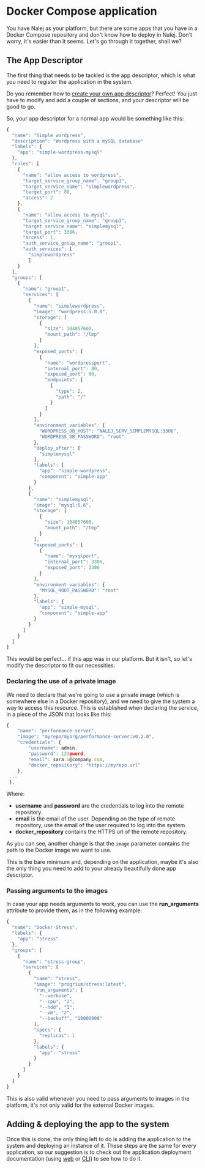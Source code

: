 # Docker Compose application

You have Nalej as your platform, but there are some apps that you have in a Docker Compose repository and don't know how to deploy in Nalej. Don't worry, it's easier than it seems. Let's go through it together, shall we?

## The App Descriptor

The first thing that needs to be tackled is the app descriptor, which is what you need to register the application in the system.

Do you remember how to [create your own app descriptor](../cli/applications/app_descriptors.md)? Perfect! You just have to modify and add a couple of sections, and your descriptor will be good to go.

So, your app descriptor for a normal app would be something like this:

```javascript
{
  "name": "Simple wordpress",
  "description": "Wordpress with a mySQL database"
  "labels": {
    "app": "simple-wordpress-mysql"
  },
  "rules": [
    {
      "name": "allow access to wordpress",
      "target_service_group_name": "group1",
      "target_service_name": "simplewordpress",
      "target_port": 80,
      "access": 2
    },
    {
      "name": "allow access to mysql",
      "target_service_group_name": "group1",
      "target_service_name": "simplemysql",
      "target_port": 3306,
      "access": 1,
      "auth_service_group_name": "group1",
      "auth_services": [
        "simplewordpress"
        ]
    }
  ],
  "groups": [
    {
      "name": "group1",
      "services": [
        {
          "name": "simplewordpress",
          "image": "wordpress:5.0.0",
          "storage": [
            {
              "size": 104857600,
              "mount_path": "/tmp"
            }
          ],
          "exposed_ports": [
            {
              "name": "wordpressport",
              "internal_port": 80,
              "exposed_port": 80,
              "endpoints": [
                {
                  "type": 2,
                  "path": "/"
                }
              ]
            }
          ],
          "environment_variables": {
            "WORDPRESS_DB_HOST": "NALEJ_SERV_SIMPLEMYSQL:3306",
            "WORDPRESS_DB_PASSWORD": "root"
          },
          "deploy_after": [
            "simplemysql"
          ],
          "labels": {
            "app": "simple-wordpress",
            "component": "simple-app"
          }
        },
        {
          "name": "simplemysql",
          "image": "mysql:5.6",
          "storage": [
            {
              "size": 104857600,
              "mount_path": "/tmp"
            }
          ],
          "exposed_ports": [
            {
              "name": "mysqlport",
              "internal_port": 3306,
              "exposed_port": 3306
            }
          ],
          "environment_variables": {
            "MYSQL_ROOT_PASSWORD": "root"
          },
          "labels": {
            "app": "simple-mysql",
            "component": "simple-app"
          }
        }
      ]
    }
  ]
}
```

This would be perfect... if this app was in our platform. But it isn't, so let's modify the descriptor to fit our necessities.

### Declaring the use of a private image

We need to declare that we're going to use a private image (which is somewhere else in a Docker repository), and we need to give the system a way to access this resource. This is established when declaring the service, in a piece of the JSON that looks like this:

```javascript
{            
    "name": "performance-server",            
    "image": "myrepo/myorg/performance-server:v0.2.0",      
    "credentials": {         
        "username": admin,         
        "password": 123pword,         
        "email": sara.v@company.com,         
        "docker_repository": "https://myrepo.url"       
    },        
 ...     
 },
```

Where:

* **username** and **password** are the credentials to log into the remote repository.
* **email** is the email of the user. Depending on the type of remote repository, use the email of the user required to log into the system.
* **docker\_repository** contains the HTTPS url of the remote repository.

As you can see, another change is that the `image` parameter contains the path to the Docker image we want to use.

This is the bare minimum and, depending on the application, maybe it's also the only thing you need to add to your already beautifully done app descriptor.

### Passing arguments to the images

In case your app needs arguments to work, you can use the **run\_arguments** attribute to provide them, as in the following example:

```javascript
{
  "name": "Docker-Stress",
  "labels": {
    "app": "stress"
  },
  "groups": [
    {
      "name": "stress-group",
      "services": [
        {
          "name": "stress",
          "image": "progrium/stress:latest",
          "run_arguments": [
            "--verbose",
            "--cpu", "2",
            "--hdd", "1",
            "--vm", "2",
            "--backoff", "10000000"
          ],
          "specs": {
            "replicas": 1
          },
          "labels": {
            "app": "stress"
          }
        }
      ]
    }
  ]
}
```

This is also valid whenever you need to pass arguments to images in the platform, it's not only valid for the external Docker images. 

## Adding & deploying the app to the system

Once this is done, the only thing left to do is adding the application to the system and deploying an instance of it. These steps are the same for every application, so our suggestion is to check out the application deployment documentation (using [web](../web/applications/app_deploy_mgmt_removal.md) or [CLI](../cli/applications/app_deploy_mgmt_removal.md)) to see how to do it.

